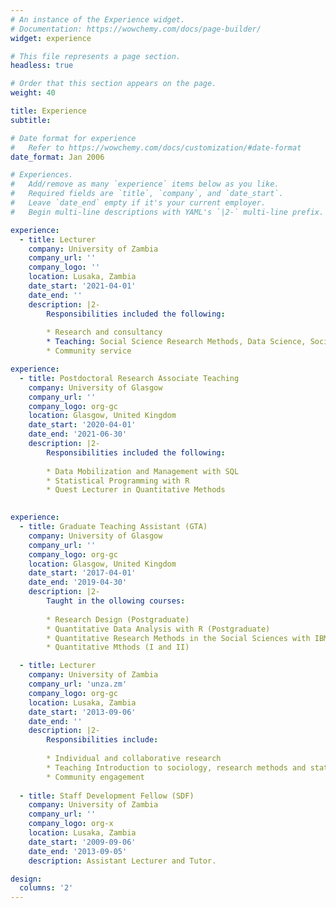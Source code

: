 ```yaml
---
# An instance of the Experience widget.
# Documentation: https://wowchemy.com/docs/page-builder/
widget: experience

# This file represents a page section.
headless: true

# Order that this section appears on the page.
weight: 40

title: Experience
subtitle:

# Date format for experience
#   Refer to https://wowchemy.com/docs/customization/#date-format
date_format: Jan 2006

# Experiences.
#   Add/remove as many `experience` items below as you like.
#   Required fields are `title`, `company`, and `date_start`.
#   Leave `date_end` empty if it's your current employer.
#   Begin multi-line descriptions with YAML's `|2-` multi-line prefix.

experience:
  - title: Lecturer
    company: University of Zambia
    company_url: ''
    company_logo: ''
    location: Lusaka, Zambia
    date_start: '2021-04-01'
    date_end: ''
    description: |2-
        Responsibilities included the following:
        
        * Research and consultancy
        * Teaching: Social Science Research Methods, Data Science, Social Statistics, Social Theory 
        * Community service 

experience:
  - title: Postdoctoral Research Associate Teaching 
    company: University of Glasgow
    company_url: ''
    company_logo: org-gc
    location: Glasgow, United Kingdom
    date_start: '2020-04-01'
    date_end: '2021-06-30'
    description: |2-
        Responsibilities included the following:
        
        * Data Mobilization and Management with SQL
        * Statistical Programming with R
        * Quest Lecturer in Quantitative Methods  
        

experience:
  - title: Graduate Teaching Assistant (GTA)
    company: University of Glasgow
    company_url: ''
    company_logo: org-gc
    location: Glasgow, United Kingdom
    date_start: '2017-04-01'
    date_end: '2019-04-30'
    description: |2-
        Taught in the ollowing courses:
        
        * Research Design (Postgraduate)
        * Quantitative Data Analysis with R (Postgraduate)
        * Quantitative Research Methods in the Social Sciences with IBM SPSS (Honors)  
        * Quantitative Mthods (I and II)

  - title: Lecturer
    company: University of Zambia
    company_url: 'unza.zm'
    company_logo: org-gc
    location: Lusaka, Zambia
    date_start: '2013-09-06'
    date_end: ''
    description: |2-
        Responsibilities include:
        
        * Individual and collaborative research
        * Teaching Introduction to sociology, research methods and statistics
        * Community engagement 
        
  - title: Staff Development Fellow (SDF)
    company: University of Zambia
    company_url: ''
    company_logo: org-x
    location: Lusaka, Zambia
    date_start: '2009-09-06'
    date_end: '2013-09-05'
    description: Assistant Lecturer and Tutor.

design:
  columns: '2'
---
```

